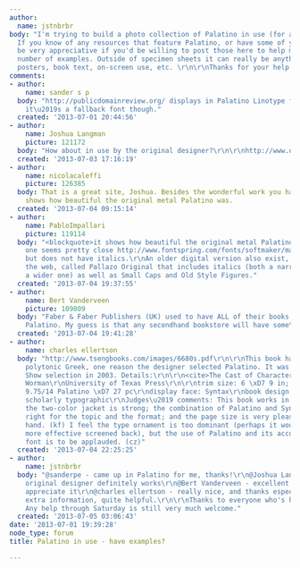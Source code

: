 ```yaml
---
author:
  name: jstnbrbr
body: "I'm trying to build a photo collection of Palatino in use (for a school assignment).
  If you know of any resources that feature Palatino, or have some of your own, I'd
  be very appreciative if you'd be willing to post those here to help me collect a
  number of examples. Outside of specimen sheets it can really be anything - signage,
  posters, book text, on-screen use, etc. \r\n\r\nThanks for your help!"
comments:
- author:
    name: sander s p
  body: "http://publicdomainreview.org/ displays in Palatino Linotype for me, I think
    it\u2019s a fallback font though."
  created: '2013-07-01 20:44:56'
- author:
    name: Joshua Langman
    picture: 121172
  body: "How about in use by the original designer?\r\n\r\nhttp://www.orbistypographicus.com/2-fra-angelico.html"
  created: '2013-07-03 17:16:19'
- author:
    name: nicolacaleffi
    picture: 126385
  body: That is a great site, Joshua. Besides the wonderful work you have done, it
    shows how beautiful the original metal Palatino was.
  created: '2013-07-04 09:15:14'
- author:
    name: PabloImpallari
    picture: 119114
  body: "<blockquote>it shows how beautiful the original metal Palatino was.</blockquote>\r\nThis
    one seems pretty close http://www.fontspring.com/fonts/softmaker/marathon-serial
    but does not have italics.\r\nAn older digital version also exist, floating around
    the web, called Pallazo Original that includes italics (both a narrow one and
    a wider one) as well as Small Caps and Old Style Figures."
  created: '2013-07-04 19:37:55'
- author:
    name: Bert Vanderveen
    picture: 109809
  body: "Faber & Faber Publishers (UK) used to have ALL of their books typeset in
    Palatino. My guess is that any secondhand bookstore will have some\u2026"
  created: '2013-07-04 19:41:28'
- author:
    name: charles ellertson
  body: "http://www.tsengbooks.com/images/6680s.pdf\r\n\r\nThis book has significant
    polytonic Greek, one reason the designer selected Palatino. It was an AAUP Book
    Show selection in 2003. Details:\r\n\r\n<cite>The Cast of Character</cite>\r\nNancy
    Worman\r\nUniversity of Texas Press\r\n\r\ntrim size: 6 \xD7 9 in;  pages: 288\r\ntext:
    9.75/14 Palatino \xD7 27 pc\r\ndisplay face: Syntax\r\nbook design: Heidi Haeuser\r\n\r\nCategory:
    scholarly typographic\r\nJudges\u2019 comments: This book works in a lot of ways:
    the two-color jacket is strong; the combination of Palatino and Syntax seems exactly
    right for the topic and the format; and the page size is very pleasant in the
    hand. (kf) I feel the type ornament is too dominant (perhaps it would have been
    more effective screened back), but the use of Palatino and its accompanying Greek
    font is to be applauded. (cz)"
  created: '2013-07-04 22:25:25'
- author:
    name: jstnbrbr
  body: "@sanderpe - came up in Palatino for me, thanks!\r\n@Joshua Langman - by the
    original designer definitely works\r\n@Bert Vanderveen - excellent lead, really
    appreciate it\r\n@charles ellertson - really nice, and thanks especially for the
    extra information, quite helpful.\r\n\r\nThanks to everyone who's helped so far!
    Any help through Saturday is still very much welcome."
  created: '2013-07-05 03:06:43'
date: '2013-07-01 19:39:28'
node_type: forum
title: Palatino in use - have examples?

---
```

